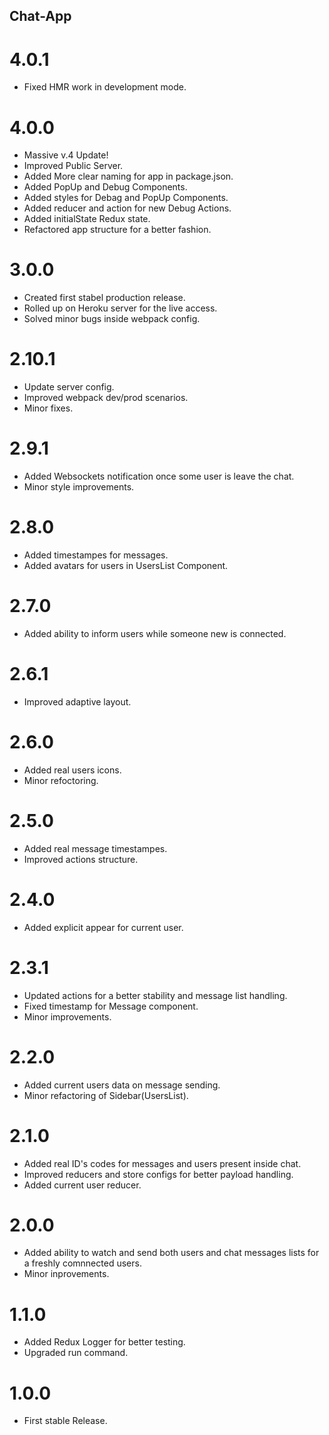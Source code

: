 ## Chat-App


# 4.0.1
 * Fixed HMR work in development mode.

# 4.0.0
 * Massive v.4 Update!
 * Improved Public Server.
 * Added More clear naming for app in package.json.
 * Added PopUp and Debug Components.
 * Added styles for Debag and PopUp Components.
 * Added reducer and action for new Debug Actions.
 * Added initialState Redux state.
 * Refactored app structure for a better fashion.

# 3.0.0
 * Created first stabel production release.
 * Rolled up on Heroku server for the live access.
 * Solved minor bugs inside webpack config.

# 2.10.1
 * Update server config.
 * Improved webpack dev/prod scenarios.
 * Minor fixes.

# 2.9.1
 * Added Websockets notification once some user is leave the chat.
 * Minor style improvements.

# 2.8.0
 * Added timestampes for messages.
 * Added avatars for users in UsersList Component.

# 2.7.0
 * Added ability to inform users while someone new is connected.

# 2.6.1
 * Improved adaptive layout.

# 2.6.0
 * Added real users icons.
 * Minor refoctoring.

# 2.5.0
 * Added real message timestampes.
 * Improved actions structure.

# 2.4.0
 * Added explicit appear for current user.

# 2.3.1
 * Updated actions for a better stability and message list handling.
 * Fixed timestamp for Message component.
 * Minor improvements.

# 2.2.0
 * Added current users data on message sending.
 * Minor refactoring of Sidebar(UsersList).

# 2.1.0
 * Added real ID's codes for messages and users present inside chat.
 * Improved reducers and store configs for better payload handling.
 * Added current user reducer.

# 2.0.0
 * Added ability to watch and send both users and chat messages lists for a freshly comnnected users.
 * Minor inprovements.

# 1.1.0
 * Added Redux Logger for better testing.
 * Upgraded run command.

# 1.0.0
 * First stable Release.

